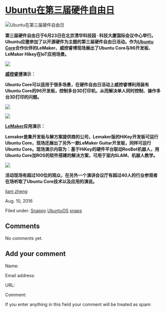 





#  [Ubuntu在第三届硬件自由日](/en/blog/2016/08/10/hardware-freedom-day/)

![Ubuntu在第三届硬件自由日](/static/devportal_uploaded/12892aad-49f8-423a-8ee1-1e2329288d34-uploads/zinnia/2016/08/10/mmexport1466674102630.jpg)

**第三届硬件自由日于6月23日在北京清华科技园 ∙ 科技大厦国际会议中心举行。Ubuntu应邀参加了以开源硬件为主题的第三届硬件自由日活动。作为[Ubuntu Core](http://snapcraft.io)合作伙伴的LeMaker、威控睿博现场展出了Ubuntu Core与96开发板、LeMaker Hikey在IoT应用场景。**

![](http://i.imgur.com/MBIllG2.jpg)

**[威控睿博](http://www.ucrobotics.com/)演示：**

**Ubuntu Core可以适用于很多场景，在硬件自由日活动上威控睿博利用装有Ubuntu Core的96开发板，控制多台3D打印机，从而解决单人同时控制、操作多台3D打印的问题。**

![](http://i.imgur.com/gxpoBj0.jpg)

![](http://i.imgur.com/iILRYAz.jpg)

**[LeMaker](http://www.lemaker.org)应用演示：**

**Lemaker是集开发板与解方案提供商的公司，Lemaker版的HiKey开发板可运行Ubuntu Core，现场还展出了另外一款LeMaker Guitar开发板，同样可运行Ubuntu Core。现场演示内容为：基于HiKey的硬件平台联动RosBot机器人，用Ubuntu Core加ROS的软件搭建的解决方案，可用于室内SLAM、机器人教学。**

![](http://i.imgur.com/BTz4EqM.jpg)

**活动现场有超过100位的观众，在另外一个演讲会议厅有超过40人的行业参观者在场听取了Ubuntu Core技术以及应用的演说。**

[liam zheng](/en/blog/authors/tmacyunn1/)

Aug. 10, 2016

Filed under: [Snappy](/en/blog/tags/Snappy/) [UbuntuOS](/en/blog/tags/Ubuntu%20OS/) [snaps](/en/blog/tags/snaps/)





## Comments

No comments yet.

## Add your comment

Name:

Email address:

URL:

Comment:

If you enter anything in this field your comment will be treated as spam:





